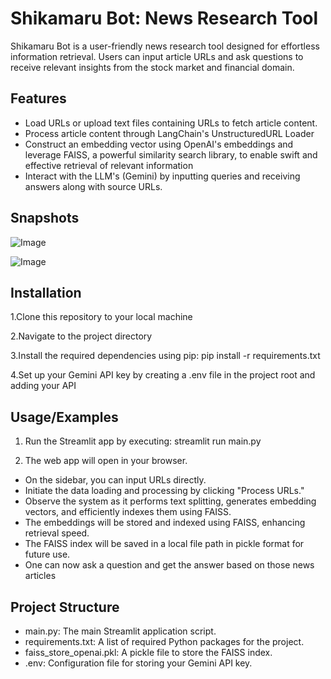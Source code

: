 # Shikamaru Bot: News Research Tool 

Shikamaru Bot is a user-friendly news research tool designed for effortless information retrieval. Users can input article URLs and ask questions to receive relevant insights from the stock market and financial domain.

## Features

- Load URLs or upload text files containing URLs to fetch article content.
- Process article content through LangChain's UnstructuredURL Loader
- Construct an embedding vector using OpenAI's embeddings and leverage FAISS, a powerful similarity search library, to enable swift and effective retrieval of relevant information
- Interact with the LLM's (Gemini) by inputting queries and receiving answers along with source URLs.

## Snapshots
![Image](https://github.com/user-attachments/assets/e732b1da-75aa-4470-8945-fdfcaf2db432)


![Image](https://github.com/user-attachments/assets/71685840-ac7d-457f-b2a2-13f16bd45720)

## Installation

1.Clone this repository to your local machine

2.Navigate to the project directory

3.Install the required dependencies using pip: pip install -r requirements.txt

4.Set up your Gemini API key by creating a .env file in the project root and adding your API

## Usage/Examples

1. Run the Streamlit app by executing: streamlit run main.py

2. The web app will open in your browser.

  - On the sidebar, you can input URLs directly.
  - Initiate the data loading and processing by clicking "Process URLs."
  - Observe the system as it performs text splitting, generates embedding vectors, and efficiently indexes them using FAISS.
  - The embeddings will be stored and indexed using FAISS, enhancing retrieval speed.
  - The FAISS index will be saved in a local file path in pickle format for future use.
  - One can now ask a question and get the answer based on those news articles

## Project Structure

- main.py: The main Streamlit application script.
- requirements.txt: A list of required Python packages for the project.
- faiss_store_openai.pkl: A pickle file to store the FAISS index.
- .env: Configuration file for storing your Gemini API key.
